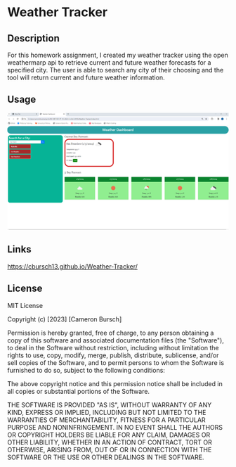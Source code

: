 # Weather Tracker

## Description

For this homework assignment, I created my weather tracker using the open weathermarp api to retrieve current and future weather forecasts for a specified city. The user is able to search any city of their choosing and the tool will return current and future weather information. 

## Usage

![Screenshot](assets/Weather_Tracker.png)

## Links

https://cbursch13.github.io/Weather-Tracker/

## License

MIT License

Copyright (c) [2023] [Cameron Bursch]

Permission is hereby granted, free of charge, to any person obtaining a copy
of this software and associated documentation files (the "Software"), to deal
in the Software without restriction, including without limitation the rights
to use, copy, modify, merge, publish, distribute, sublicense, and/or sell
copies of the Software, and to permit persons to whom the Software is
furnished to do so, subject to the following conditions:

The above copyright notice and this permission notice shall be included in all
copies or substantial portions of the Software.

THE SOFTWARE IS PROVIDED "AS IS", WITHOUT WARRANTY OF ANY KIND, EXPRESS OR
IMPLIED, INCLUDING BUT NOT LIMITED TO THE WARRANTIES OF MERCHANTABILITY,
FITNESS FOR A PARTICULAR PURPOSE AND NONINFRINGEMENT. IN NO EVENT SHALL THE
AUTHORS OR COPYRIGHT HOLDERS BE LIABLE FOR ANY CLAIM, DAMAGES OR OTHER
LIABILITY, WHETHER IN AN ACTION OF CONTRACT, TORT OR OTHERWISE, ARISING FROM,
OUT OF OR IN CONNECTION WITH THE SOFTWARE OR THE USE OR OTHER DEALINGS IN THE
SOFTWARE.

